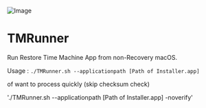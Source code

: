 ![Image](https://farm9.staticflickr.com/8204/28889087645_4b6d125a05_o.png)

# TMRunner
Run Restore Time Machine App from non-Recovery macOS.

Usage : `./TMRunner.sh --applicationpath [Path of Installer.app]`

of want to process quickly (skip checksum check)

'./TMRunner.sh --applicationpath [Path of Installer.app] -noverify'
